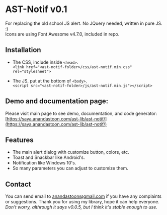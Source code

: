 # AST-Notif v0.1
For replacing the old school JS alert. No JQuery needed, written in pure JS. :)<br />
Icons are using Font Awesome v4.7.0, included in repo.<br />

## Installation
* The CSS, include inside ```<head>```.<br />
```<link href="<ast-notif-folder>/css/ast-notif.min.css" rel="stylesheet">```
  
* The JS, put at the bottom of ```<body>```.<br />
```<script src="<ast-notif-folder>/js/ast-notif.min.js"></script>```

## Demo and documentation page:
Please visit main page to see demo, documentation, and code generator: [https://saya.anandastoon.com/ast-lib/ast-notif/](https://saya.anandastoon.com/ast-lib/ast-notif/)

## Features
* The main alert dialog with customize button, colors, etc.
* Toast and Snackbar like Android's.
* Notification like Windows 10's.
* So many parameters you can adjust to customize them.

## Contact
You can send email to anandastoon@gmail.com if you have any complaints or suggestions. Thank you for using my library, hope it can help everyone.<br />
*Don't worry, althrough it says v0.0.5, but I think it's stable enough to use.*
